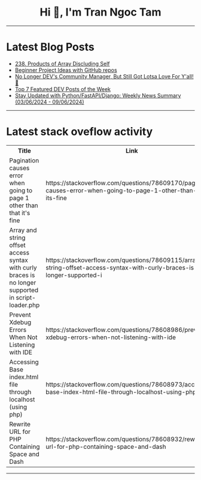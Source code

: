 <h1 align="center">Hi 👋, I'm Tran Ngoc Tam</h1>

---

# Latest Blog Posts 
<!-- BLOG-POST-LIST:START -->
- [238. Products of Array Discluding Self](https://dev.to/whereislijah/products-of-array-discluding-self-4mb2)
- [Beginner Project Ideas with GitHub repos](https://dev.to/evansifyke/beginner-project-ideas-with-github-repos-ao7)
- [No Longer DEV&#39;s Community Manager, But Still Got Lotsa Love For Y&#39;all! 💚](https://dev.to/michaeltharrington/no-longer-devs-community-manager-but-still-got-love-for-yall-3ocp)
- [Top 7 Featured DEV Posts of the Week](https://dev.to/devteam/top-7-featured-dev-posts-of-the-week-3dk1)
- [Stay Updated with Python/FastAPI/Django: Weekly News Summary &lpar;03/06/2024 - 09/06/2024&rpar;](https://dev.to/poovarasu/stay-updated-with-pythonfastapidjango-weekly-news-summary-03062024-09062024-1f93)
<!-- BLOG-POST-LIST:END -->

---

# Latest stack oveflow activity
<table>
  <tr><th>Title</th><th>Link</th></tr>
  <!-- STACKOVERFLOW:START --><tr><td>Pagination causes error when going to page 1 other than that it&#39;s fine</td><td>https://stackoverflow.com/questions/78609170/pagination-causes-error-when-going-to-page-1-other-than-that-its-fine</td></tr><tr><td>Array and string offset access syntax with curly braces is no longer supported in script-loader.php</td><td>https://stackoverflow.com/questions/78609115/array-and-string-offset-access-syntax-with-curly-braces-is-no-longer-supported-i</td></tr><tr><td>Prevent Xdebug Errors When Not Listening with IDE</td><td>https://stackoverflow.com/questions/78608986/prevent-xdebug-errors-when-not-listening-with-ide</td></tr><tr><td>Accessing Base index.html file through localhost &lpar;using php&rpar;</td><td>https://stackoverflow.com/questions/78608973/accessing-base-index-html-file-through-localhost-using-php</td></tr><tr><td>Rewrite URL for PHP Containing Space and Dash</td><td>https://stackoverflow.com/questions/78608932/rewrite-url-for-php-containing-space-and-dash</td></tr><!-- STACKOVERFLOW:END -->
</table>

---


